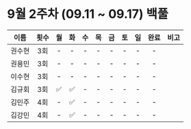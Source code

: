 # 9월 2주차 (09.11 ~ 09.17) 백풀

|  이름  | 횟수 | 월  | 화  | 수  | 목  | 금  | 토  | 일  | 완료 | 비고 |
| :----: | :--: | :-: | :-: | :-: | :-: | :-: | :-: | :-: | :--: | :--: |
| 권수현 | 3회  |  -  |  -  |  -  |  -  |  -  |  -  |  -  |  -   |      |
| 권용민 | 3회  |  -  |  -  |  -  |  -  |  -  |  -  |  -  |  -   |      |
| 이수현 | 3회  |  -  |  -  |  -  |  -  |  -  |  -  |  -  |  -   |      |
| 김규회 | 3회  | ✅  | ✅  |  -  |  -  |  -  |  -  |  -  |  -   |      |
| 김민주 | 4회  |  -  | ✅  |  -  |  -  |  -  |  -  |  -  |  -   |      |
| 김강민 | 4회  |  -  | ✅  |  -  |  -  |  -  |  -  |  -  |  -   |      |
